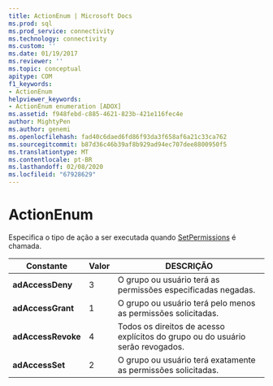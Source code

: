 ```yaml
---
title: ActionEnum | Microsoft Docs
ms.prod: sql
ms.prod_service: connectivity
ms.technology: connectivity
ms.custom: ''
ms.date: 01/19/2017
ms.reviewer: ''
ms.topic: conceptual
apitype: COM
f1_keywords:
- ActionEnum
helpviewer_keywords:
- ActionEnum enumeration [ADOX]
ms.assetid: f948febd-c885-4621-823b-421e116fec4e
author: MightyPen
ms.author: genemi
ms.openlocfilehash: fad40c6daed6fd86f93da3f658af6a21c33ca762
ms.sourcegitcommit: b87d36c46b39af8b929ad94ec707dee8800950f5
ms.translationtype: MT
ms.contentlocale: pt-BR
ms.lasthandoff: 02/08/2020
ms.locfileid: "67928629"
---
```

# <a name="actionenum"></a>ActionEnum
Especifica o tipo de ação a ser executada quando [SetPermissions](../../../ado/reference/adox-api/setpermissions-method-adox.md) é chamada.  
  
|Constante|Valor|DESCRIÇÃO|  
|--------------|-----------|-----------------|  
|**adAccessDeny**|3|O grupo ou usuário terá as permissões especificadas negadas.|  
|**adAccessGrant**|1|O grupo ou usuário terá pelo menos as permissões solicitadas.|  
|**adAccessRevoke**|4|Todos os direitos de acesso explícitos do grupo ou do usuário serão revogados.|  
|**adAccessSet**|2|O grupo ou usuário terá exatamente as permissões solicitadas.|
